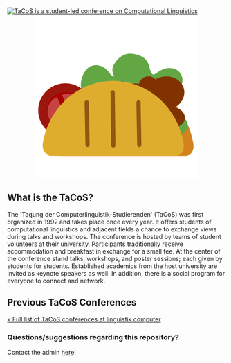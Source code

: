 <br>
<br>
<a href="https://git.io/typing-svg"><img src="https://readme-typing-svg.herokuapp.com?font=Fira+Code&pause=5000&vCenter=true&width=900&height=100&lines=TaCoS+is+a+student-led+conference+on+Computational+Linguistics" alt="TaCoS is a student-led conference on Computational Linguistics" /></a><br>
<center>
<img src='https://github.com/tacosConference/.github/blob/ccfdb7d6445fa13697951aec7bb9e91e6102ceae/assets/WUGCOSanimation.svg'>  
</center>

<!--<img src="https://github.com/tacosConference/tacosConference.github.io/blob/8b99203a2c940a34d329a5e7d167bb74695650a9/css/2023_style/img/WUGcosAnimation.svg">-->
<!--<a href="https://github.com/DenverCoder1/readme-typing-svg"><img src="https://readme-typing-svg.herokuapp.com?font=Time+New+Roman&color=cyan&size=25&center=true&vCenter=true&width=900&height=100&lines=What+is+TaCoS?;++We+are+a+student+conference+on+computerlinguistics++!;Get+to+know+more+below..."></a>-->
<!--<img src='https://github.com/tacosConference/.github/assets/89185768/7a7ed521-2bc4-4196-9a51-8cbd20873cbb' style="width:auto;">-->

## What is the TaCoS?

The 'Tagung der Computerlinguistik-Studierenden' (TaCoS) was first organized in 1992 and takes place once every year. It offers students of computational linguistics and adjacent fields a chance to exchange views during talks and workshops. The conference is hosted by teams of student volunteers at their university. Participants traditionally receive accommodation and breakfast in exchange for a small fee. At the center of the conference stand talks, workshops, and poster sessions; each given by students for students. Established academics from the host university are invited as keynote speakers as well. In addition, there is a social program for everyone to connect and network.

## Previous TaCoS Conferences

[» Full list of TaCoS conferences at linguistik.computer](https://linguistik.computer/pages/archive.html)

### Questions/suggestions regarding this repository?

Contact the admin [here](mailto:anna.stein@hhu.de)!
